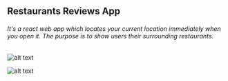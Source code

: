 ## Restaurants Reviews App

###### It's a react web app which locates your current location immediately when you open it. The purpose is to show users their surrounding restaurants. 

![alt text](https://res.cloudinary.com/dfjficus1/image/upload/v1548139636/screencapture-localhost-3000-2019-01-22-08_45_41.png "Restaurant Reviews 1")</div>

![alt text](https://res.cloudinary.com/dfjficus1/image/upload/v1548139775/screencapture-localhost-3000-2019-01-22-08_47_33.png "Openning hours")</div>
